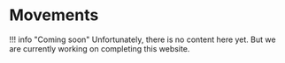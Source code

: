 # Movements

!!! info "Coming soon"
    Unfortunately, there is no content here yet. But we are currently working on completing this website.
